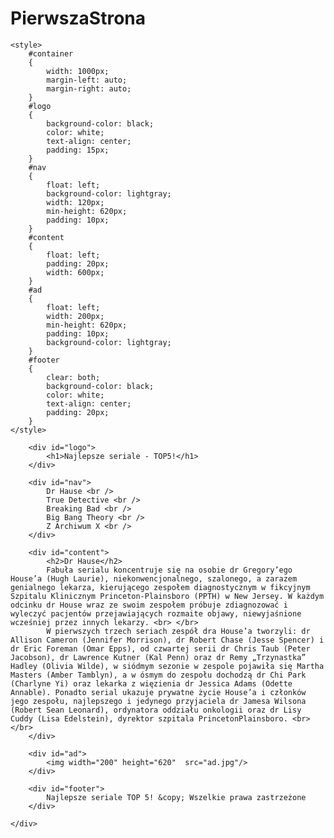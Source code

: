 # PierwszaStrona
<!DOCTYPE HTML>
<html lang="pl">
<html>

<head>
	<meta charset="utf-8"/>
	<title="Najlepsze seriale - TOP 5!" /title>
	<meta name="discription" content="Serwis prezentuje subiektywne top 5 seriali telewizyjnych. Sprawdź czy znasz je wszystkie" />
	<meta name="keywords" content="top 5, serial, seriale, najlepsze, ciekawe, oglądaj, kinomaniak" />
	<meta http-equiv="X-UA-Compatible" content="IE=edge,chrome=1"/>
	
	<style>
		#container
		{
			width: 1000px;
			margin-left: auto;
			margin-right: auto;
		}
		#logo
		{
			background-color: black;
			color: white;
			text-align: center;
			padding: 15px;
		}
		#nav
		{
			float: left;
			background-color: lightgray;
			width: 120px;
			min-height: 620px;
			padding: 10px;
		}
		#content
		{
			float: left;
			padding: 20px;
			width: 600px;
		}
		#ad
		{
			float: left;
			width: 200px;
			min-height: 620px;
			padding: 10px;
			background-color: lightgray;
		}
		#footer
		{
			clear: both;
			background-color: black;
			color: white;
			text-align: center;
			padding: 20px;
		}
	</style>
	
</head>

<body>
	<div id="container">
		
		<div id="logo">
			<h1>Najlepsze seriale - TOP5!</h1>
		</div>
		
		<div id="nav">
			Dr Hause <br />
			True Detective <br />
			Breaking Bad <br />
			Big Bang Theory <br />
			Z Archiwum X <br />
		</div>
		
		<div id="content">
			<h2>Dr Hause</h2>
			Fabuła serialu koncentruje się na osobie dr Gregory’ego House’a (Hugh Laurie), niekonwencjonalnego, szalonego, a zarazem genialnego lekarza, kierującego zespołem diagnostycznym w fikcyjnym Szpitalu Klinicznym Princeton-Plainsboro (PPTH) w New Jersey. W każdym odcinku dr House wraz ze swoim zespołem próbuje zdiagnozować i wyleczyć pacjentów przejawiających rozmaite objawy, niewyjaśnione wcześniej przez innych lekarzy. <br> </br>
			W pierwszych trzech seriach zespół dra House’a tworzyli: dr Allison Cameron (Jennifer Morrison), dr Robert Chase (Jesse Spencer) i dr Eric Foreman (Omar Epps), od czwartej serii dr Chris Taub (Peter Jacobson), dr Lawrence Kutner (Kal Penn) oraz dr Remy „Trzynastka” Hadley (Olivia Wilde), w siódmym sezonie w zespole pojawiła się Martha Masters (Amber Tamblyn), a w ósmym do zespołu dochodzą dr Chi Park (Charlyne Yi) oraz lekarka z więzienia dr Jessica Adams (Odette Annable). Ponadto serial ukazuje prywatne życie House’a i członków jego zespołu, najlepszego i jedynego przyjaciela dr Jamesa Wilsona (Robert Sean Leonard), ordynatora oddziału onkologii oraz dr Lisy Cuddy (Lisa Edelstein), dyrektor szpitala PrincetonPlainsboro. <br> </br>
		</div>
		
		<div id="ad">
			<img width="200" height="620"  src="ad.jpg"/>
		</div>
		
		<div id="footer">
			Najlepsze seriale TOP 5! &copy; Wszelkie prawa zastrzeżone
		</div>
		
	</div>
	
</body>

</html>
